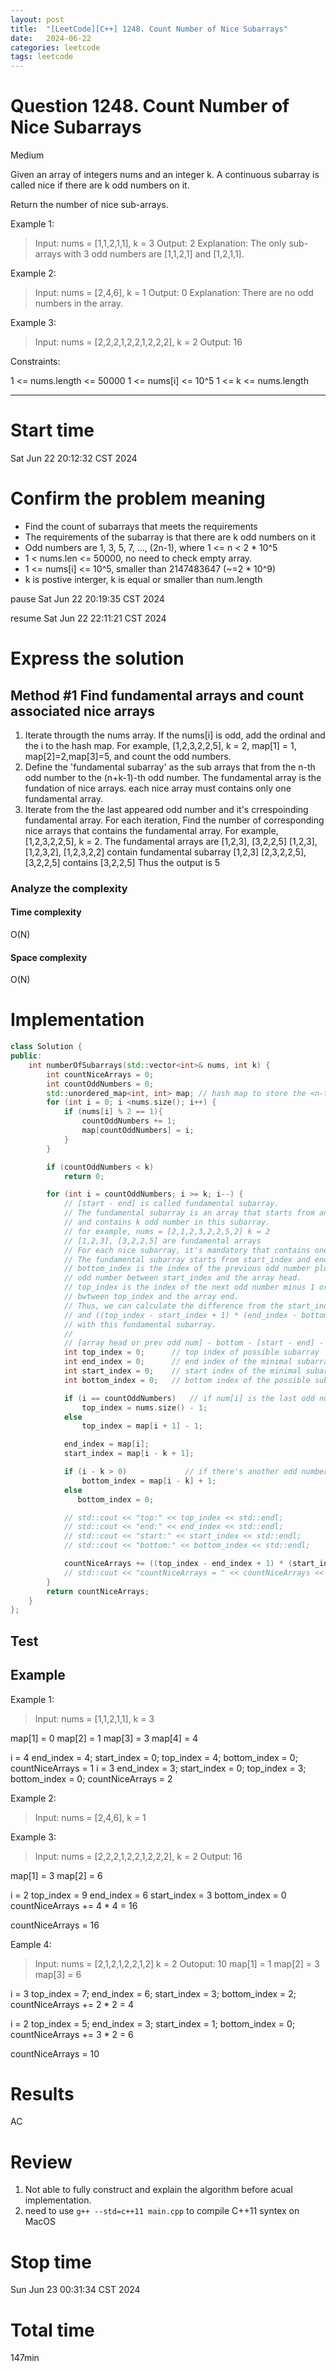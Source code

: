 ```yaml
---
layout: post
title:  "[LeetCode][C++] 1248. Count Number of Nice Subarrays"
date:   2024-06-22
categories: leetcode
tags: leetcode
---
```


# Question 1248. Count Number of Nice Subarrays
Medium

Given an array of integers nums and an integer k. A continuous subarray is called nice if there are k odd numbers on it.

Return the number of nice sub-arrays.

Example 1:

> Input: nums = [1,1,2,1,1], k = 3
> Output: 2
> Explanation: The only sub-arrays with 3 odd numbers are [1,1,2,1] and [1,2,1,1].

Example 2:

> Input: nums = [2,4,6], k = 1
> Output: 0
> Explanation: There are no odd numbers in the array.

Example 3:

> Input: nums = [2,2,2,1,2,2,1,2,2,2], k = 2
> Output: 16

Constraints:

1 <= nums.length <= 50000
1 <= nums[i] <= 10^5
1 <= k <= nums.length

--------------------------------------------------------------------------------
# Start time
Sat Jun 22 20:12:32 CST 2024

# Confirm the problem meaning
* Find the count of subarrays that meets the requirements
* The requirements of the subarray is that there are k odd numbers on it
* Odd numbers are 1, 3, 5, 7, ..., (2n-1), where  1 <= n < 2 * 10^5
* 1 < nums.len <= 50000, no need to check empty array.
* 1 <= nums[i] <= 10^5, smaller than 2147483647 (~=2 * 10^9)
* k is postive interger, k is equal or smaller than num.length

pause
Sat Jun 22 20:19:35 CST 2024

resume
Sat Jun 22 22:11:21 CST 2024

# Express the solution

## Method #1 Find fundamental arrays and count associated nice arrays
1. Iterate througth the nums array. If the nums[i] is odd, add the ordinal and the i to the hash map.
   For example, [1,2,3,2,2,5], k = 2, map[1] = 1, map[2]=2,map[3]=5, and count the odd numbers.
2. Define the 'fundamental subarray' as the sub arrays that from the n-th odd number to the (n+k-1)-th
   odd number. The fundamental array is the fundation of nice arrays. each nice array must contains only
   one fundamental array.
3. Iterate from the the last appeared odd number and it's crrespoinding fundamental array. For each iteration,
   Find the number of corresponding nice arrays that contains the fundamental array.
   For example,[1,2,3,2,2,5], k = 2. The fundamental arrays are [1,2,3], [3,2,2,5]
   [1,2,3], [1,2,3,2], [1,2,3,2,2] contain fundamental subarray [1,2,3]
   [2,3,2,2,5], [3,2,2,5] contains [3,2,2,5]
   Thus the output is 5

### Analyze the complexity
#### Time complexity
O(N)
#### Space complexity
O(N)

# Implementation

```c++
class Solution {
public:
    int numberOfSubarrays(std::vector<int>& nums, int k) {
        int countNiceArrays = 0;
        int countOddNumbers = 0;
        std::unordered_map<int, int> map; // hash map to store the <n-th oddnumber, location> pair
        for (int i = 0; i <nums.size(); i++) {
            if (nums[i] % 2 == 1){
                countOddNumbers += 1;
                map[countOddNumbers] = i;
            }
        }

        if (countOddNumbers < k)
            return 0;

        for (int i = countOddNumbers; i >= k; i--) {
            // [start - end] is called fundamental subarray.
            // The fundamental subarray is an array that starts from an odd num and end with another odd number,
            // and contains k odd number in this subarray.
            // for example, nums = [2,1,2,3,2,2,5,2] k = 2
            // [1,2,3], [3,2,2,5] are fundamental arrays
            // For each nice subarray, it's mandatory that contains one and only fundamental subarray.
            // The fundamental subarray starts from start_index and end with end_index.
            // bottom_index is the index of the previous odd number plus 1 or the array head if there's no other
            // odd number between start_index and the array head.
            // top_index is the index of the next odd number minus 1 or the array end if there;s no other odd number
            // bwtween top_index and the array end.
            // Thus, we can calculate the difference from the start_index to the bottom and the top_index to the end.
            // and ((top_index - start_index + 1) * (end_index - bottom + 1)) is the count of possible nice array 
            // with this fundamental subarray.
            //
            // [array head or prev odd num] - bottom - [start - end] - top - [array end or next odd num]
            int top_index = 0;      // top index of possible subarray
            int end_index = 0;      // end index of the minimal subarray set
            int start_index = 0;    // start index of the minimal subarray set
            int bottom_index = 0;   // bottom index of the possible subarray

            if (i == countOddNumbers)   // if num[i] is the last odd number in the array
                top_index = nums.size() - 1;
            else
                top_index = map[i + 1] - 1;

            end_index = map[i];
            start_index = map[i - k + 1];

            if (i - k > 0)             // if there's another odd number between start_index and the array head
                bottom_index = map[i - k] + 1;
            else
               bottom_index = 0;

            // std::cout << "top:" << top_index << std::endl;
            // std::cout << "end:" << end_index << std::endl;
            // std::cout << "start:" << start_index << std::endl;
            // std::cout << "bottom:" << bottom_index << std::endl;

            countNiceArrays += ((top_index - end_index + 1) * (start_index - bottom_index + 1));
            // std::cout << "countNiceArrays = " << countNiceArrays << std::endl;
        }
        return countNiceArrays;
    }
};
```
## Test

## Example
Example 1:

> Input: nums = [1,1,2,1,1], k = 3

map[1] = 0
map[2] = 1
map[3] = 3
map[4] = 4

i = 4
    end_index = 4;
    start_index = 0;
    top_index = 4;
    bottom_index = 0;
    countNiceArrays = 1
i = 3
    end_index = 3;
    start_index = 0;
    top_index = 3;
    bottom_index = 0;
    countNiceArrays = 2

Example 2:

> Input: nums = [2,4,6], k = 1

Example 3:

> Input: nums = [2,2,2,1,2,2,1,2,2,2], k = 2
> Output: 16

map[1] = 3
map[2] = 6

i = 2
    top_index = 9
    end_index = 6
    start_index = 3
    bottom_index = 0
    countNiceArrays += 4 * 4 = 16

countNiceArrays = 16

Eample 4:

> Input: nums = [2,1,2,1,2,2,1,2] k = 2
> Outoput: 10
map[1] = 1
map[2] = 3
map[3] = 6

i = 3
    top_index = 7;
    end_index = 6;
    start_index = 3;
    bottom_index = 2;
    countNiceArrays += 2 * 2 = 4

i = 2
    top_index = 5;
    end_index = 3;
    start_index = 1;
    bottom_index = 0;
    countNiceArrays += 3 * 2 = 6

countNiceArrays = 10

# Results
AC
# Review
1. Not able to fully construct and explain the algorithm before acual implementation.
2. need to use `g++ --std=c++11 main.cpp` to compile C++11 syntex on MacOS

# Stop time
Sun Jun 23 00:31:34 CST 2024

# Total time
147min